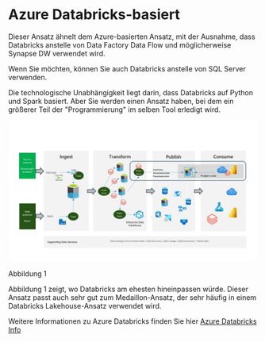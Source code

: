 # Azure Databricks-basiert

Dieser Ansatz ähnelt dem Azure-basierten Ansatz, mit der Ausnahme, dass Databricks anstelle von Data Factory Data Flow und möglicherweise Synapse DW verwendet wird.

Wenn Sie möchten, können Sie auch Databricks anstelle von SQL Server verwenden.

Die technologische Unabhängigkeit liegt darin, dass Databricks auf Python und Spark basiert. Aber Sie werden einen Ansatz haben, bei dem ein größerer Teil der "Programmierung" im selben Tool erledigt wird.

![figure1](../../images/german/Slide6.JPG)

Abbildung 1

Abbildung 1 zeigt, wo Databricks am ehesten hineinpassen würde. Dieser Ansatz passt auch sehr gut zum Medaillon-Ansatz, der sehr häufig in einem Databricks Lakehouse-Ansatz verwendet wird.

Weitere Informationen zu Azure Databricks finden Sie hier [Azure Databricks Info](https://azure.microsoft.com/de-de/products/databricks)